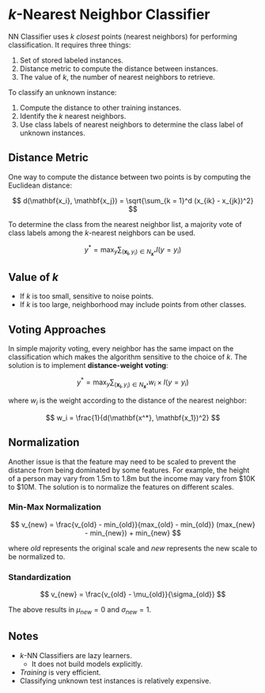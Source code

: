 # $k$-Nearest Neighbor Classifier

NN Classifier uses $k$ *closest* points (nearest neighbors) for performing classification. It requires three things:

1. Set of stored labeled instances.
2. Distance metric to compute the distance between instances.
3. The value of $k$, the number of nearest neighbors to retrieve.

To classify an unknown instance:

1. Compute the distance to other training instances.
2. Identify the $k$ nearest neighbors.
3. Use class labels of nearest neighbors to determine the class label of unknown instances.

## Distance Metric

One way to compute the distance between two points is by computing the Euclidean distance:

$$
d(\mathbf{x_i}, \mathbf{x_j}) = \sqrt{\sum_{k = 1}^d (x_{ik} - x_{jk})^2}
$$

To determine the class from the nearest neighbor list, a majority vote of class labels among the $k$-nearest neighbors can be used.

$$
y^* = \max_y \sum_{(\mathbf{x_i},y_i) \in N_{\mathbf{x^*}}} I(y = y_i)
$$

## Value of $k$

- If $k$ is too small, sensitive to noise points.
- If $k$ is too large, neighborhood may include points from other classes.

## Voting Approaches

In simple majority voting, every neighbor has the same impact on the classification which makes the algorithm sensitive to the choice of $k$. The solution is to implement **distance-weight voting**:

$$
y^* = \max_y \sum_{(\mathbf{x_i},y_i) \in N_{\mathbf{x^*}}} w_i \times I(y = y_i)
$$

where $w_i$ is the weight according to the distance of the nearest neighbor:

$$
w_i = \frac{1}{d(\mathbf{x^*}, \mathbf{x_1})^2}
$$

## Normalization

Another issue is that the feature may need to be scaled to prevent the distance from being dominated by some features. For example, the height of a person may vary from 1.5m to 1.8m but the income may vary from $10K to $10M. The solution is to normalize the features on different scales.

### Min-Max Normalization

$$
v_{new} = \frac{v_{old} - min_{old}}{max_{old} - min_{old}} (max_{new} - min_{new}) + min_{new}
$$

where $old$ represents the original scale and $new$ represents the new scale to be normalized to.

### Standardization

$$
v_{new} = \frac{v_{old} - \mu_{old}}{\sigma_{old}}
$$

The above results in $\mu_{new} = 0$ and $\sigma_{new} = 1$.

## Notes

- $k$-NN Classifiers are lazy learners.
    - It does not build models explicitly.
- *Training* is very efficient.
- Classifying unknown test instances is relatively expensive.
